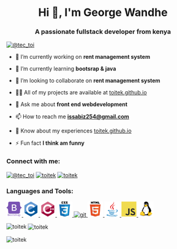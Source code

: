 <h1 align="center">Hi 👋, I'm George Wandhe</h1>
<h3 align="center">A passionate fullstack developer from kenya</h3>
<p align="left"> <a href="https://twitter.com/@tec_toi" target="blank"><img src="https://img.shields.io/twitter/follow/@tec_toi?logo=twitter&style=for-the-badge" alt="@tec_toi" /></a> </p>

- 🔭 I’m currently working on **rent management system**

- 🌱 I’m currently learning **bootsrap & java**

- 👯 I’m looking to collaborate on **rent management system**

- 👨‍💻 All of my projects are available at [toitek.github.io](toitek.github.io)

- 💬 Ask me about **front end webdevelopment**

- 📫 How to reach me **issabiz254@gmail.com**

- 📄 Know about my experiences [toitek.github.io](toitek.github.io)

- ⚡ Fun fact **I think am funny**

<h3 align="left">Connect with me:</h3>
<p align="left">
<a href="https://twitter.com/@tec_toi" target="blank"><img align="center" src="https://raw.githubusercontent.com/rahuldkjain/github-profile-readme-generator/master/src/images/icons/Social/twitter.svg" alt="@tec_toi" height="30" width="40" /></a>
<a href="https://fb.com/toitek" target="blank"><img align="center" src="https://raw.githubusercontent.com/rahuldkjain/github-profile-readme-generator/master/src/images/icons/Social/facebook.svg" alt="toitek" height="30" width="40" /></a>
<a href="https://instagram.com/toitek" target="blank"><img align="center" src="https://raw.githubusercontent.com/rahuldkjain/github-profile-readme-generator/master/src/images/icons/Social/instagram.svg" alt="toitek" height="30" width="40" /></a>
</p>

<h3 align="left">Languages and Tools:</h3>
<p align="left"> <a href="https://getbootstrap.com" target="_blank" rel="noreferrer"> <img src="https://raw.githubusercontent.com/devicons/devicon/master/icons/bootstrap/bootstrap-plain-wordmark.svg" alt="bootstrap" width="40" height="40"/> </a> <a href="https://www.cprogramming.com/" target="_blank" rel="noreferrer"> <img src="https://raw.githubusercontent.com/devicons/devicon/master/icons/c/c-original.svg" alt="c" width="40" height="40"/> </a> <a href="https://www.w3schools.com/cpp/" target="_blank" rel="noreferrer"> <img src="https://raw.githubusercontent.com/devicons/devicon/master/icons/cplusplus/cplusplus-original.svg" alt="cplusplus" width="40" height="40"/> </a> <a href="https://www.w3schools.com/css/" target="_blank" rel="noreferrer"> <img src="https://raw.githubusercontent.com/devicons/devicon/master/icons/css3/css3-original-wordmark.svg" alt="css3" width="40" height="40"/> </a> <a href="https://git-scm.com/" target="_blank" rel="noreferrer"> <img src="https://www.vectorlogo.zone/logos/git-scm/git-scm-icon.svg" alt="git" width="40" height="40"/> </a> <a href="https://www.w3.org/html/" target="_blank" rel="noreferrer"> <img src="https://raw.githubusercontent.com/devicons/devicon/master/icons/html5/html5-original-wordmark.svg" alt="html5" width="40" height="40"/> </a> <a href="https://www.java.com" target="_blank" rel="noreferrer"> <img src="https://raw.githubusercontent.com/devicons/devicon/master/icons/java/java-original.svg" alt="java" width="40" height="40"/> </a> <a href="https://developer.mozilla.org/en-US/docs/Web/JavaScript" target="_blank" rel="noreferrer"> <img src="https://raw.githubusercontent.com/devicons/devicon/master/icons/javascript/javascript-original.svg" alt="javascript" width="40" height="40"/> </a> <a href="https://www.linux.org/" target="_blank" rel="noreferrer"> <img src="https://raw.githubusercontent.com/devicons/devicon/master/icons/linux/linux-original.svg" alt="linux" width="40" height="40"/> </a> </p>

<p><img align="left" src="https://github-readme-stats.vercel.app/api/top-langs?username=toitek&show_icons=true&locale=en&layout=compact" alt="toitek" /></p>

<p>&nbsp;<img align="center" src="https://github-readme-stats.vercel.app/api?username=toitek&show_icons=true&locale=en" alt="toitek" /></p>

<p><img align="center" src="https://github-readme-streak-stats.herokuapp.com/?user=toitek&" alt="toitek" /></p>

